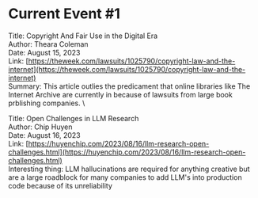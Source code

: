 # Current Event #1

Title: Copyright And Fair Use in the Digital Era \
Author: Theara Coleman \
Date: August 15, 2023 \
Link: [https://theweek.com/lawsuits/1025790/copyright-law-and-the-internet](https://theweek.com/lawsuits/1025790/copyright-law-and-the-internet) \
Summary: This article outlies the predicament that online libraries like The \
Internet Archive are currently in because of lawsuits from large book
prblishing companies. \

Title: Open Challenges in LLM Research \
Author: Chip Huyen \
Date: August 16, 2023 \
Link: [https://huyenchip.com/2023/08/16/llm-research-open-challenges.html](https://huyenchip.com/2023/08/16/llm-research-open-challenges.html) \
Interesting thing: LLM hallucinations are required for anything creative but
are a large roadblock for many companies to add LLM's into production code
because of its unreliability


